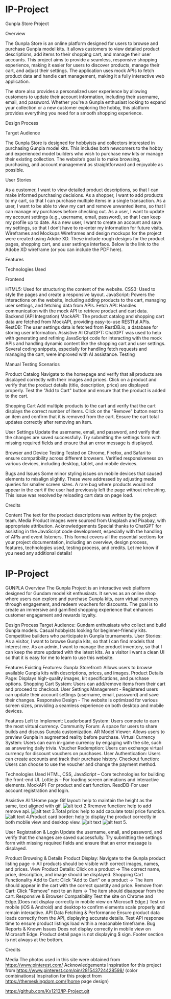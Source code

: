 # IP-Project
Gunpla Store Project

Overview

The Gunpla Store is an online platform designed for users to browse and purchase Gunpla model kits. It allows customers to view detailed product descriptions, add items to their shopping cart, and manage their user accounts. This project aims to provide a seamless, responsive shopping experience, making it easier for users to discover products, manage their cart, and adjust their settings. The application uses mock APIs to fetch product data and handle cart management, making it a fully interactive web application.

The store also provides a personalized user experience by allowing customers to update their account information, including their username, email, and password. Whether you're a Gunpla enthusiast looking to expand your collection or a new customer exploring the hobby, this platform provides everything you need for a smooth shopping experience.

Design Process

Target Audience

The Gunpla Store is designed for hobbyists and collectors interested in purchasing Gunpla model kits. This includes both newcomers to the hobby and experienced model builders who wish to purchase new kits or manage their existing collection. The website’s goal is to make browsing, purchasing, and account management as straightforward and enjoyable as possible.

User Stories

As a customer, I want to view detailed product descriptions, so that I can make informed purchasing decisions.
As a shopper, I want to add products to my cart, so that I can purchase multiple items in a single transaction.
As a user, I want to be able to view my cart and remove unwanted items, so that I can manage my purchases before checking out.
As a user, I want to update my account settings (e.g., username, email, password), so that I can keep my profile up to date.
As a new user, I want to create an account and save my settings, so that I don’t have to re-enter my information for future visits.
Wireframes and Mockups
Wireframes and design mockups for the project were created using Adobe XD. These include rough designs for the product pages, shopping cart, and user settings interface. Below is the link to the Adobe XD wireframe (or you can include the PDF here).

Features



Technologies Used

Frontend

HTML5: Used for structuring the content of the website.
CSS3: Used to style the pages and create a responsive layout.
JavaScript: Powers the interactions on the website, including adding products to the cart, managing user settings, and fetching data from APIs.
Fetch API: Handles communication with the mock API to retrieve product and cart data.
Backend (API Integration)
MockAPI: The product catalog and shopping cart data are fetched from MockAPI, providing easy-to-use RESTful APIs.
RestDB: The user settings data is fetched from RestDB.io, a database for storing user information.
Assistive AI
ChatGPT: ChatGPT was used to help with generating and refining JavaScript code for interacting with the mock APIs and handling dynamic content like the shopping cart and user settings. Several coding snippets, especially for handling fetch requests and managing the cart, were improved with AI assistance.
Testing

Manual Testing Scenarios

Product Catalog
Navigate to the homepage and verify that all products are displayed correctly with their images and prices.
Click on a product and verify that the product details (title, description, price) are displayed properly.
Test the "Add to Cart" button and ensure that the product is added to the cart.

Shopping Cart
Add multiple products to the cart and verify that the cart displays the correct number of items.
Click on the "Remove" button next to an item and confirm that it is removed from the cart.
Ensure the cart total updates correctly after removing an item.

User Settings
Update the username, email, and password, and verify that the changes are saved successfully.
Try submitting the settings form with missing required fields and ensure that an error message is displayed.

Browser and Device Testing
Tested on Chrome, Firefox, and Safari to ensure compatibility across different browsers.
Verified responsiveness on various devices, including desktop, tablet, and mobile devices.

Bugs and Issues
Some minor styling issues on mobile devices that caused elements to misalign slightly. These were addressed by adjusting media queries for smaller screen sizes.
A rare bug where products would not appear in the cart if the user had previously left the page without refreshing. This issue was resolved by reloading cart data on page load.

Credits

Content
The text for the product descriptions was written by the project team.
Media
Product images were sourced from Unsplash and Pixabay, with appropriate attribution.
Acknowledgements
Special thanks to ChatGPT for assisting in the JavaScript code development, especially with the handling of APIs and event listeners.
This format covers all the essential sections for your project documentation, including an overview, design process, features, technologies used, testing process, and credits. Let me know if you need any additional details!




# IP-Project
GUNPLA
Overview
The Gunpla Project is an interactive web platform designed for Gundam model kit enthusiasts. It serves as an online shop where users can explore and purchase Gunpla kits, earn virtual currency through engagement, and redeem vouchers for discounts. The goal is to create an immersive and gamified shopping experience that enhances customer engagement and rewards loyalty.

Design Process
Target Audience:
Gundam enthusiasts who collect and build Gunpla models.
Casual hobbyists looking for beginner-friendly kits.
Competitive builders who participate in Gunpla tournaments.
User Stories:
As a visitor, I want to browse Gunpla kits, so that I can find models that interest me.
As an admin, I want to manage the product inventory, so that I can keep the store updated with the latest kits.
As a visitor i want a clean UI so that it is easy for me to learn to use this website.

Features
Existing Features:
Gunpla Storefront: Allows users to browse available Gunpla kits with descriptions, prices, and images.
Product Details Page: Displays high-quality images, kit specifications, and purchase options.
Shopping Cart System: Users can add/remove items from their cart and proceed to checkout.
User Settings Management - Registered users can update their account settings (username, email, password) and save their changes.
Responsive Design - The website is optimized for various screen sizes, providing a seamless experience on both desktop and mobile devices.

Features Left to Implement:
Leaderboard System: Users compete to earn the most virtual currency.
Community Forum: A space for users to share builds and discuss Gunpla customization.
AR Model Viewer: Allows users to preview Gunpla in augmented reality before purchase.
Virtual Currency System: Users can earn in-game currency by engaging with the site, such as answering daily trivia.
Voucher Redemption: Users can exchange virtual currency for discount vouchers on purchases.
User Authentication: Users can create accounts and track their purchase history.
Checkout function: Users can choose to use the voucher and change the payment method.

Technologies Used
HTML, CSS, JavaScript – Core technologies for building the front-end UI.
Lottie.js – For loading screen animations and interactive elements.
MockAPI-For product and cart function.
ResdDB-For user account registration and login.


Assistive AI
1.Home page Gif layout: help to maintain the height as the same, text aligned with gif.
![alt text](image.png)
2.Rremove function: help to add remove api.
![alt text](image-1.png)
3.Total price: help to add caculate total price function.
![alt text](image-2.png)
4.Product card border: help to display the product correctly in both moblie view and desktop view.
![alt text](image-3.png)
![alt text](image-4.png)
5.




User Registration & Login
Update the username, email, and password, and verify that the changes are saved successfully.
Try submitting the settings form with missing required fields and ensure that an error message is displayed.



Product Browsing & Details
Product Display: Navigate to the Gunpla product listing page → All products should be visible with correct images, names, and prices.
View Product Details: Click on a product → The correct name, price, description, and image should be displayed.
Shopping Cart Functionality
Add to Cart: Click "Add to Cart" on a product → The item should appear in the cart with the correct quantity and price.
Remove from Cart: Click "Remove" next to an item → The item should disappear from the cart.
Responsive & Browser Compatibility
Test the site on Chrome and Edge.(Does not display correctly in mobile view on Microsoft Edge.)
Test on mobile (iOS & Android) and desktop to confirm elements scale properly and remain interactive.
API Data Fetching & Performance
Ensure product data loads correctly from the API, displaying accurate details.
Test API response time to ensure product listings load within a reasonable timeframe.
Bug Reports & Known Issues
Does not display correctly in mobile view on Microsoft Edge.
Product detail page is not displaying $ sign.
Footer section is not always at the bottom.


Credits

Media
The photos used in this site were obtained from https://www.pinterest.com/
Acknowledgements
Inspiration for this project from https://www.pinterest.com/pin/281543724428598/ (color combinations)
Inspiration for this project from https://themeskingdom.com/(home page design)


https://github.com/Kx1213/IP-Project.git